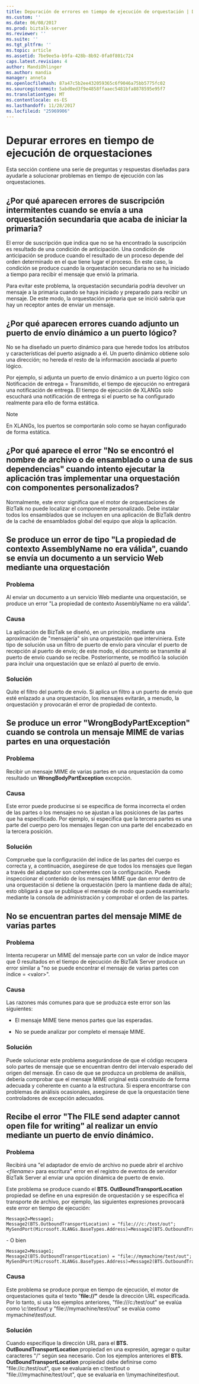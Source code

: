 ```yaml
---
title: Depuración de errores en tiempo de ejecución de orquestación | Documentos de Microsoft
ms.custom: ''
ms.date: 06/08/2017
ms.prod: biztalk-server
ms.reviewer: ''
ms.suite: ''
ms.tgt_pltfrm: ''
ms.topic: article
ms.assetid: 7be9ee5a-b9fa-428b-8b92-0fa0f801c724
caps.latest.revision: 4
author: MandiOhlinger
ms.author: mandia
manager: anneta
ms.openlocfilehash: 87a47c5b2ee432059365c6f9046a75bb5775fc02
ms.sourcegitcommit: 5abd0ed3f9e4858ffaaec5481bfa8878595e95f7
ms.translationtype: MT
ms.contentlocale: es-ES
ms.lasthandoff: 11/28/2017
ms.locfileid: "25969906"
---
```

# <a name="debugging-orchestration-runtime-errors"></a>Depurar errores en tiempo de ejecución de orquestaciones
Esta sección contiene una serie de preguntas y respuestas diseñadas para ayudarle a solucionar problemas en tiempo de ejecución con las orquestaciones.  
  
## <a name="why-do-i-get-intermittent-subscription-errors-when-sending-to-a-child-orchestration-that-was-just-started-by-the-parent"></a>¿Por qué aparecen errores de suscripción intermitentes cuando se envía a una orquestación secundaria que acaba de iniciar la primaria?  
 El error de suscripción que indica que no se ha encontrado la suscripción es resultado de una condición de anticipación. Una condición de anticipación se produce cuando el resultado de un proceso depende del orden determinado en el que tiene lugar el proceso. En este caso, la condición se produce cuando la orquestación secundaria no se ha iniciado a tiempo para recibir el mensaje que envió la primaria.  
  
 Para evitar este problema, la orquestación secundaria podría devolver un mensaje a la primaria cuando se haya iniciado y preparado para recibir un mensaje. De este modo, la orquestación primaria que se inició sabría que hay un receptor antes de enviar un mensaje.  
  
## <a name="why-do-i-get-errors-when-i-attach-a-dynamic-send-port-to-a-logical-port"></a>¿Por qué aparecen errores cuando adjunto un puerto de envío dinámico a un puerto lógico?  
 No se ha diseñado un puerto dinámico para que herede todos los atributos y características del puerto asignado a él. Un puerto dinámico obtiene solo una dirección; no hereda el resto de la información asociada al puerto lógico.  
  
 Por ejemplo, si adjunta un puerto de envío dinámico a un puerto lógico con Notificación de entrega = Transmitido, el tiempo de ejecución no entregará una notificación de entrega. El tiempo de ejecución de XLANGs solo escuchará una notificación de entrega si el puerto se ha configurado realmente para ello de forma estática.  
  
> [!NOTE]
>  En XLANGs, los puertos se comportarán solo como se hayan configurado de forma estática.  
  
## <a name="when-i-try-to-run-my-application-after-deploying-an-orchestration-with-custom-components-why-do-i-get-the-error-file-or-assembly-name-or-one-of-its-dependencies-not-found"></a>¿Por qué aparece el error "No se encontró el nombre de archivo o de ensamblado o una de sus dependencias" cuando intento ejecutar la aplicación tras implementar una orquestación con componentes personalizados?  
 Normalmente, este error significa que el motor de orquestaciones de BizTalk no puede localizar el componente personalizado. Debe instalar todos los ensamblados que se incluyen en una aplicación de BizTalk dentro de la caché de ensamblados global del equipo que aloja la aplicación.  
  
## <a name="an-assemblyname-context-property-was-not-valid-error-occurs-when-submitting-a-document-to-a-web-service-via-an-orchestration"></a>Se produce un error de tipo "La propiedad de contexto AssemblyName no era válida", cuando se envía un documento a un servicio Web mediante una orquestación  
  
### <a name="problem"></a>Problema  
 Al enviar un documento a un servicio Web mediante una orquestación, se produce un error "La propiedad de contexto AssemblyName no era válida".  
  
### <a name="cause"></a>Causa  
 La aplicación de BizTalk se diseñó, en un principio, mediante una aproximación de "mensajería" sin una orquestación que interviniera. Este tipo de solución usa un filtro de puerto de envío para vincular el puerto de recepción al puerto de envío; de este modo, el documento se transmite al puerto de envío cuando se recibe. Posteriormente, se modificó la solución para incluir una orquestación que se enlazó al puerto de envío.  
  
### <a name="resolution"></a>Solución  
 Quite el filtro del puerto de envío. Si aplica un filtro a un puerto de envío que esté enlazado a una orquestación, los mensajes evitarán, a menudo, la orquestación y provocarán el error de propiedad de contexto.  
  
## <a name="a-wrongbodypartexception-occurs-when-handling-a-multipart-mime-message-in-an-orchestration"></a>Se produce un error "WrongBodyPartException" cuando se controla un mensaje MIME de varias partes en una orquestación  
  
### <a name="problem"></a>Problema  
 Recibir un mensaje MIME de varias partes en una orquestación da como resultado un **WrongBodyPartException** excepción.  
  
### <a name="cause"></a>Causa  
 Este error puede producirse si se especifica de forma incorrecta el orden de las partes o los mensajes no se ajustan a las posiciones de las partes que ha especificado. Por ejemplo, si especifica que la tercera partes es una parte del cuerpo pero los mensajes llegan con una parte del encabezado en la tercera posición.  
  
### <a name="resolution"></a>Solución  
 Compruebe que la configuración del índice de las partes del cuerpo es correcta y, a continuación, asegúrese de que todos los mensajes que llegan a través del adaptador son coherentes con la configuración. Puede inspeccionar el contenido de los mensajes MIME que dan error dentro de una orquestación si detiene la orquestación (pero la mantiene dada de alta); esto obligará a que se publique el mensaje de modo que pueda examinarlo mediante la consola de administración y comprobar el orden de las partes.  
  
## <a name="multipart-mime-message-part-cannot-be-found"></a>No se encuentran partes del mensaje MIME de varias partes  
  
### <a name="problem"></a>Problema  
 Intenta recuperar un MIME del mensaje parte con un valor de índice mayor que 0 resultados en el tiempo de ejecución de BizTalk Server produce un error similar a "no se puede encontrar el mensaje de varias partes con índice = \<valor\>".  
  
### <a name="cause"></a>Causa  
 Las razones más comunes para que se produzca este error son las siguientes:  
  
-   El mensaje MIME tiene menos partes que las esperadas.  
  
-   No se puede analizar por completo el mensaje MIME.  
  
### <a name="resolution"></a>Solución  
 Puede solucionar este problema asegurándose de que el código recupera solo partes de mensaje que se encuentran dentro del intervalo esperado del origen del mensaje. En caso de que se produzca un problema de análisis, debería comprobar que el mensaje MIME original está construido de forma adecuada y coherente en cuanto a la estructura. Si espera encontrarse con problemas de análisis ocasionales, asegúrese de que la orquestación tiene controladores de excepción adecuados.  
  
## <a name="you-receive-a-the-file-send-adapter-cannot-open-file-for-writing-error-when-sending-using-a-dynamic-send-port"></a>Recibe el error "The FILE send adapter cannot open file for writing" al realizar un envío mediante un puerto de envío dinámico.  
  
### <a name="problem"></a>Problema  
 Recibirá una "el adaptador de envío de archivo no puede abrir el archivo  *\<filename\>*  para escritura" error en el registro de eventos de servidor BizTalk Server al enviar una opción dinámica de puerto de envío.  
  
 Este problema se produce cuando el **BTS. OutBoundTransportLocation** propiedad se define en una expresión de orquestación y se especifica el transporte de archivo, por ejemplo, las siguientes expresiones provocará este error en tiempo de ejecución:  
  
```  
Message2=Message1;  
Message2(BTS.OutboundTransportLocation) = "file:///c:/test/out";  
MySendPort(Microsoft.XLANGs.BaseTypes.Address)=Message2(BTS.OutboundTransportLocation);  
```  
  
 \- O bien  
  
```  
Message2=Message1;  
Message2(BTS.OutboundTransportLocation) = "file://mymachine/test/out";  
MySendPort(Microsoft.XLANGs.BaseTypes.Address)=Message2(BTS.OutboundTransportLocation);  
```  
  
### <a name="cause"></a>Causa  
 Este problema se produce porque en tiempo de ejecución, el motor de orquestaciones quita el texto "**file://"** desde la dirección URL especificada. Por lo tanto, si usa los ejemplos anteriores, "file:///c:/test/out" se evalúa como \c:\test\out y "file://mymachine/test/out" se evalúa como mymachine\test\out.  
  
### <a name="resolution"></a>Solución  
 Cuando especifique la dirección URL para el **BTS. OutBoundTransportLocation** propiedad en una expresión, agregar o quitar caracteres "/" según sea necesario. Con los ejemplos anteriores el **BTS. OutBoundTransportLocation** propiedad debe definirse como "file://c:/test/out", que se evaluaría en c:\test\out o "file:///mymachine/test/out", que se evaluaría en \\\mymachine\test\out.